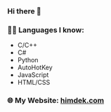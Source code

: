 ### Hi there 👋

### 👨‍💻 Languages I know:
* C/C++
* C#
* Python
* AutoHotKey
* JavaScript
* HTML/CSS

### 🌐 My Website: [himdek.com](https://himdek.com)
